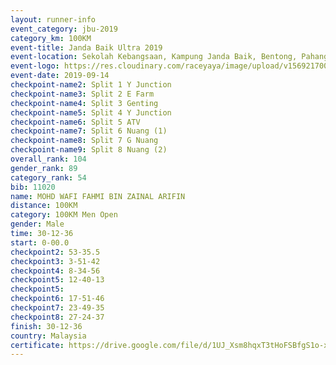 ```yaml
---
layout: runner-info 
event_category: jbu-2019 
category_km: 100KM 
event-title: Janda Baik Ultra 2019
event-location: Sekolah Kebangsaan, Kampung Janda Baik, Bentong, Pahang, Malaysia 
event-logo: https://res.cloudinary.com/raceyaya/image/upload/v1569217009/logo/janda-baik_vch1pc.jpg 
event-date: 2019-09-14 
checkpoint-name2: Split 1 Y Junction 
checkpoint-name3: Split 2 E Farm 
checkpoint-name4: Split 3 Genting 
checkpoint-name5: Split 4 Y Junction 
checkpoint-name6: Split 5 ATV 
checkpoint-name7: Split 6 Nuang (1) 
checkpoint-name8: Split 7 G Nuang 
checkpoint-name9: Split 8 Nuang (2) 
overall_rank: 104
gender_rank: 89
category_rank: 54
bib: 11020
name: MOHD WAFI FAHMI BIN ZAINAL ARIFIN
distance: 100KM
category: 100KM Men Open
gender: Male
time: 30-12-36
start: 0-00.0
checkpoint2: 53-35.5
checkpoint3: 3-51-42
checkpoint4: 8-34-56
checkpoint5: 12-40-13
checkpoint5: 
checkpoint6: 17-51-46
checkpoint7: 23-49-35
checkpoint8: 27-24-37
finish: 30-12-36
country: Malaysia
certificate: https://drive.google.com/file/d/1UJ_Xsm8hqxT3tHoFSBfgS1o-xd0AXZhD/view?usp=sharing
---
```

